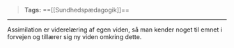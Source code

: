 >**Tags:** ==[[Sundhedspædagogik]]==
___
Assimilation er  viderelæring af egen viden, så man kender noget til emnet i forvejen og tillærer sig ny viden omkring dette.